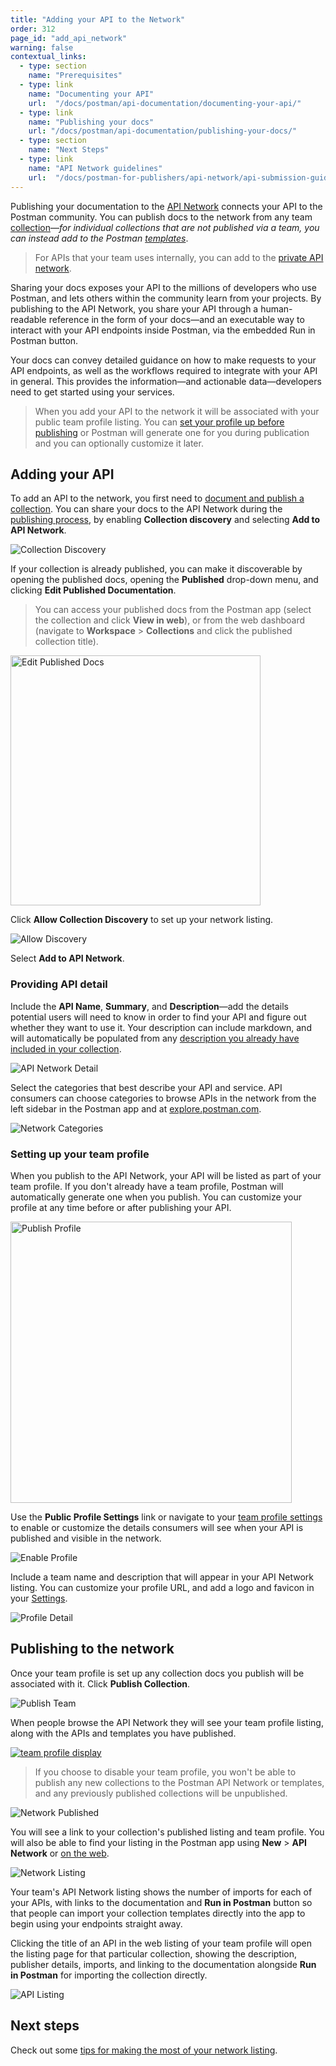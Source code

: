 ```yaml
---
title: "Adding your API to the Network"
order: 312
page_id: "add_api_network"
warning: false
contextual_links:
  - type: section
    name: "Prerequisites"
  - type: link
    name: "Documenting your API"
    url:  "/docs/postman/api-documentation/documenting-your-api/"
  - type: link
    name: "Publishing your docs"
    url: "/docs/postman/api-documentation/publishing-your-docs/"
  - type: section
    name: "Next Steps"
  - type: link
    name: "API Network guidelines"
    url:  "/docs/postman-for-publishers/api-network/api-submission-guidelines/"
---
```


Publishing your documentation to the [API Network](https://explore.postman.com/) connects your API to the Postman community. You can publish docs to the network from any team [collection](/docs/postman/collections/intro-to-collections/)—_for individual collections that are not published via a team, you can instead add to the Postman [templates](/docs/postman-for-publishers/postman-templates/add-templates/)_.

> For APIs that your team uses internally, you can add to the [private API network](/docs/postman/collaboration/adding-private-network/).

Sharing your docs exposes your API to the millions of developers who use Postman, and lets others within the community learn from your projects. By publishing to the API Network, you share your API through a human-readable reference in the form of your docs—and an executable way to interact with your API endpoints inside Postman, via the embedded Run in Postman button.

Your docs can convey detailed guidance on how to make requests to your API endpoints, as well as the workflows required to integrate with your API in general. This provides the information—and actionable data—developers need to get started using your services.

> When you add your API to the network it will be associated with your public team profile listing. You can [set your profile up before publishing](#setting-up-your-team-profile) or Postman will generate one for you during publication and you can optionally customize it later.

## Adding your API

To add an API to the network, you first need to [document and publish a collection](/docs/postman/api-documentation/documenting-your-api/). You can share your docs to the API Network during the [publishing process](/docs/postman/api-documentation/publishing-your-docs/), by enabling __Collection discovery__ and selecting __Add to API Network__.

![Collection Discovery](https://assets.postman.com/postman-docs/enable-discovery-switch.jpg)

If your collection is already published, you can make it discoverable by opening the published docs, opening the __Published__ drop-down menu, and clicking __Edit Published Documentation__.

> You can access your published docs from the Postman app (select the collection and click __View in web__), or from the web dashboard (navigate to __Workspace__ &gt; __Collections__ and click the published collection title).

<img alt="Edit Published Docs" src="https://assets.postman.com/postman-docs/edit-published.jpg" width="400px"/>

Click __Allow Collection Discovery__ to set up your network listing.

![Allow Discovery](https://assets.postman.com/postman-docs/allow-discovery.jpg)

Select __Add to API Network__.

### Providing API detail

Include the __API Name__, __Summary__, and __Description__—add the details potential users will need to know in order to find your API and figure out whether they want to use it. Your description can include markdown, and will automatically be populated from any [description you already have included in your collection](/docs/postman/api-documentation/authoring-your-documentation/).

![API Network Detail](https://assets.postman.com/postman-docs/api-network-detail.jpg)

Select the categories that best describe your API and service. API consumers can choose categories to browse APIs in the network from the left sidebar in the Postman app and at [explore.postman.com](https://explore.postman.com).

![Network Categories](https://assets.postman.com/postman-docs/API+categories+.jpg)

### Setting up your team profile

When you publish to the API Network, your API will be listed as part of your team profile. If you don't already have a team profile, Postman will automatically generate one when you publish. You can customize your profile at any time before or after publishing your API.

<img alt="Publish Profile" src="https://assets.postman.com/postman-docs/publish-profile.jpg" width="450px"/>

Use the __Public Profile Settings__ link or navigate to your [team profile settings](https://go.postman.co/settings/team/public) to enable or customize the details consumers will see when your API is published and visible in the network.

![Enable Profile](https://assets.postman.com/postman-docs/enable-profile.jpg)

Include a team name and description that will appear in your API Network listing. You can customize your profile URL, and add a logo and favicon in your [Settings](https://go.postman.co/settings/team/general).

![Profile Detail](https://assets.postman.com/postman-docs/profile-details.jpg)

## Publishing to the network

Once your team profile is set up any collection docs you publish will be associated with it. Click __Publish Collection__.

![Publish Team](https://assets.postman.com/postman-docs/publish-as-team.jpg)

When people browse the API Network they will see your team profile listing, along with the APIs and templates you have published.

[![team profile display](https://assets.postman.com/postman-docs/api-network/api-network-team-profile-display.png)](https://assets.postman.com/postman-docs/api-network/api-network-team-profile-display.png)

> If you choose to disable your team profile, you won't be able to publish any new collections to the Postman API Network or templates, and any previously published collections will be unpublished.

![Network Published](https://assets.postman.com/postman-docs/network-published.jpg)

You will see a link to your collection's published listing and team profile. You will also be able to find your listing in the Postman app using __New__ &gt; __API Network__ or [on the web](https://explore.postman.com).

![Network Listing](https://assets.postman.com/postman-docs/network-listing-app.jpg)

Your team's API Network listing shows the number of imports for each of your APIs, with links to the documentation and __Run in Postman__ button so that people can import your collection templates directly into the app to begin using your endpoints straight away.

Clicking the title of an API in the web listing of your team profile will open the listing page for that particular collection, showing the description, publisher details, imports, and linking to the documentation alongside __Run in Postman__ for importing the collection directly.

![API Listing](https://assets.postman.com/postman-docs/api-listing-link.jpg)

## Next steps

Check out some [tips for making the most of your network listing](/docs/postman-for-publishers/api-network/api-submission-guidelines/).
